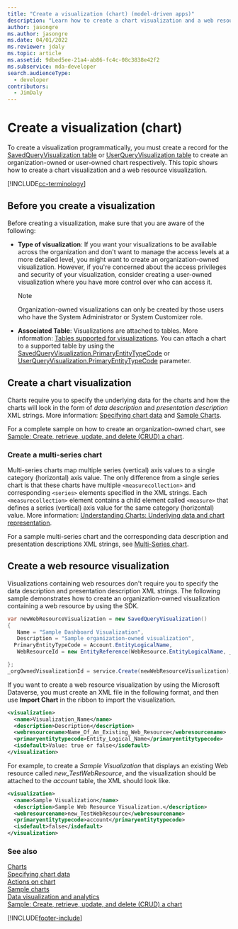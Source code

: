 ```yaml
---
title: "Create a visualization (chart) (model-driven apps)"
description: "Learn how to create a chart visualization and a web resource visualization."
author: jasongre
ms.author: jasongre
ms.date: 04/01/2022
ms.reviewer: jdaly
ms.topic: article
ms.assetid: 9dbed5ee-21a4-ab86-fc4c-08c3838e42f2
ms.subservice: mda-developer
search.audienceType:
  - developer
contributors:
  - JimDaly
---
```


# Create a visualization (chart)

To create a visualization programmatically, you must create a record for the [SavedQueryVisualization table](../data-platform/reference/entities/savedqueryvisualization.md) or [UserQueryVisualization table](../data-platform/reference/entities/userqueryvisualization.md) to create an organization-owned or user-owned chart respectively. This topic shows how to create a chart visualization and a web resource visualization.

[!INCLUDE[cc-terminology](../data-platform/includes/cc-terminology.md)]

<a name="Before"></a>

## Before you create a visualization

Before creating a visualization, make sure that you are aware of the following:

- **Type of visualization**: If you want your visualizations to be available across the organization and don't want to manage the access levels at a more detailed level, you might want to create an organization-owned visualization. However, if you're concerned about the access privileges and security of your visualization, consider creating a user-owned visualization where you have more control over who can access it.

  > [!NOTE]
  > Organization-owned visualizations can only be created by those users who have the System Administrator or System Customizer role.

- **Associated Table**: Visualizations are attached to tables. More information: [Tables supported for visualizations](view-data-with-visualizations-charts.md). You can attach a chart to a supported table by using the [SavedQueryVisualization.PrimaryEntityTypeCode](../data-platform/reference/entities/savedqueryvisualization.md#BKMK_PrimaryEntityTypeCode) or [UserQueryVisualization.PrimaryEntityTypeCode](../data-platform/reference/entities/userqueryvisualization.md#BKMK_PrimaryEntityTypeCode) parameter.

<a name="CreateChart"></a>

## Create a chart visualization

Charts require you to specify the underlying data for the charts and how the charts will look in the form of _data description_ and _presentation description_ XML strings. More information: [Specifying chart data](understand-charts-underlying-data-chart-representation.md) and [Sample Charts](sample-charts.md).

For a complete sample on how to create an organization-owned chart, see [Sample: Create, retrieve, update, and delete (CRUD) a chart](https://github.com/microsoft/PowerApps-Samples/tree/master/dataverse/orgsvc/C%23/CRUDOperationsChart).

### Create a multi-series chart

Multi-series charts map multiple series (vertical) axis values to a single category (horizontal) axis value. The only difference from a single series chart is that these charts have multiple `<measurecollection>` and corresponding `<series>` elements specified in the XML strings. Each `<measurecollection>` element contains a child element called `<measure>` that defines a series (vertical) axis value for the same category (horizontal) value. More information: [Understanding Charts: Underlying data and chart representation](understand-charts-underlying-data-chart-representation.md).

For a sample multi-series chart and the corresponding data description and presentation descriptions XML strings, see [Multi-Series chart](sample-charts.md#multi-series-chart).

<a name="CreateWRVisualization"></a>

## Create a web resource visualization

Visualizations containing web resources don't require you to specify the data description and presentation description XML strings. The following sample demonstrates how to create an organization-owned visualization containing a web resource by using the SDK.

```csharp
var newWebResourceVisualization = new SavedQueryVisualization()
{
   Name = "Sample Dashboard Visualization",
   Description = "Sample organization-owned visualization",
  PrimaryEntityTypeCode = Account.EntityLogicalName,
   WebResourceId = new EntityReference(WebResource.EntityLogicalName, _webResourceId))

};
_orgOwnedVisualizationId = service.Create(newWebResourceVisualization);
```

If you want to create a web resource visualization by using the Microsoft Dataverse, you must create an XML file in the following format, and then use **Import Chart** in the ribbon to import the visualization.

```xml
<visualization>
  <name>Visualization_Name</name>
  <description>Description</description>
  <webresourcename>Name_Of_An_Existing_Web_Resource</webresourcename>
  <primaryentitytypecode>Entity_Logical_Name</primaryentitytypecode>
  <isdefault>Value: true or false</isdefault>
</visualization>
```

For example, to create a _Sample Visualization_ that displays an existing Web resource called _new_TestWebResource_, and the visualization should be attached to the _account_ table, the XML should look like.

```xml
<visualization>
  <name>Sample Visualization</name>
  <description>Sample Web Resource Visualization.</description>
  <webresourcename>new_TestWebResource</webresourcename>
  <primaryentitytypecode>account</primaryentitytypecode>
  <isdefault>false</isdefault>
</visualization>
```

### See also

[Charts](view-data-with-visualizations-charts.md)  
[Specifying chart data](understand-charts-underlying-data-chart-representation.md)  
[Actions on chart](actions-visualizations-charts.md)  
[Sample charts](sample-charts.md)  
[Data visualization and analytics](customize-visualizations-dashboards.md)  
[Sample: Create, retrieve, update, and delete (CRUD) a chart](https://github.com/microsoft/PowerApps-Samples/tree/master/dataverse/orgsvc/C%23/CRUDOperationsChart)

[!INCLUDE[footer-include](../../includes/footer-banner.md)]
